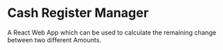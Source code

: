 # Cash Register Manager

A React Web App which can be used to calculate the remaining change between two different Amounts.
